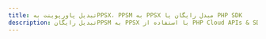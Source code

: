 ---title: تبدیل پاورپوینت بهPPSX، PPSM به PPSX مبدل رایگان یا PHP SDKdescription: تبدیل رایگانPPSM به PPSX با استفاده از PHP Cloud APIs & SDK. همچنین اسناد Microsoft PowerPoint را در Cloud ایجاد، ویرایش و رندر کنید.---